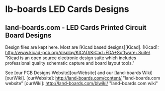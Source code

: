 lb-boards LED Cards Designs
===========================

land-boards.com - LED Cards Printed Circuit Board Designs
---------------------------------------------------------

Design files are kept here. Most are [Kicad based designs][Kicad].
[Kicad]: http://www.kicad-pcb.org/display/KICAD/KiCad+EDA+Software+Suite/ "Kicad is an open source electronic design suite which includes professional quality schematic capture and board layout tools."

See [our PCB Designs Website][ourWebsite] and our [land-boards Wiki][ourWiki].
[ourWebsite]: http://land-boards.com/content/ "land-boards.com website"
[ourWiki]: http://land-boards.com/blwiki/ "land-boards.com wiki"
